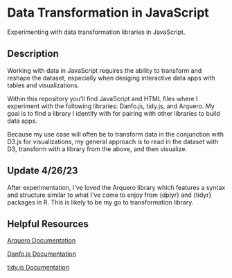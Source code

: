 # Data Transformation in JavaScript

Experimenting with data transformation libraries in JavaScript.

## Description

Working with data in JavaScript requires the ability to transform and reshape the dataset, especially when desiging interactive data apps with tables and visualizations.

Within this repository you'll find JavaScript and HTML files where I experiment with the following libraries: Danfo.js, tidy.js, and Arquero. My goal is to find a library I identify with for pairing with other libraries to build data apps.

Because my use case will often be to transform data in the conjunction with D3.js for visualizations, my general approach is to read in the dataset with D3, transform with a library from the above, and then visualize.

## Update 4/26/23

After experimentation, I've loved the Arquero library which features a syntax and structure similar to what I've come to enjoy from {dplyr} and {tidyr} packages in R. This is likely to be my go to transformation library.

## Helpful Resources

[Arquero Documentation](https://uwdata.github.io/arquero/)

[Danfo.js Documentation](https://danfo.jsdata.org/)

[tidy.js Documentation](https://pbeshai.github.io/tidy/)